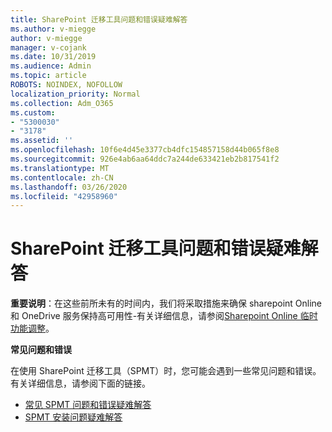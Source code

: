 ```yaml
---
title: SharePoint 迁移工具问题和错误疑难解答
ms.author: v-miegge
author: v-miegge
manager: v-cojank
ms.date: 10/31/2019
ms.audience: Admin
ms.topic: article
ROBOTS: NOINDEX, NOFOLLOW
localization_priority: Normal
ms.collection: Adm_O365
ms.custom:
- "5300030"
- "3178"
ms.assetid: ''
ms.openlocfilehash: 10f6e4d45e3377cb4dfc154857158d44b065f8e8
ms.sourcegitcommit: 926e4ab6aa64ddc7a244de633421eb2b817541f2
ms.translationtype: MT
ms.contentlocale: zh-CN
ms.lasthandoff: 03/26/2020
ms.locfileid: "42958960"
---
```

# <a name="troubleshooting-sharepoint-migration-tool-issues-and-errors"></a>SharePoint 迁移工具问题和错误疑难解答

**重要说明**：在这些前所未有的时间内，我们将采取措施来确保 sharepoint Online 和 OneDrive 服务保持高可用性-有关详细信息，请参阅[Sharepoint Online 临时功能调整](https://aka.ms/ODSPAdjustments)。

**常见问题和错误**

在使用 SharePoint 迁移工具（SPMT）时，您可能会遇到一些常见问题和错误。 有关详细信息，请参阅下面的链接。

* [常见 SPMT 问题和错误疑难解答](https://docs.microsoft.com/sharepointmigration/troubleshooting-common-spmt-issues)
* [SPMT 安装问题疑难解答](https://docs.microsoft.com/sharepointmigration/spmt-install-issues)